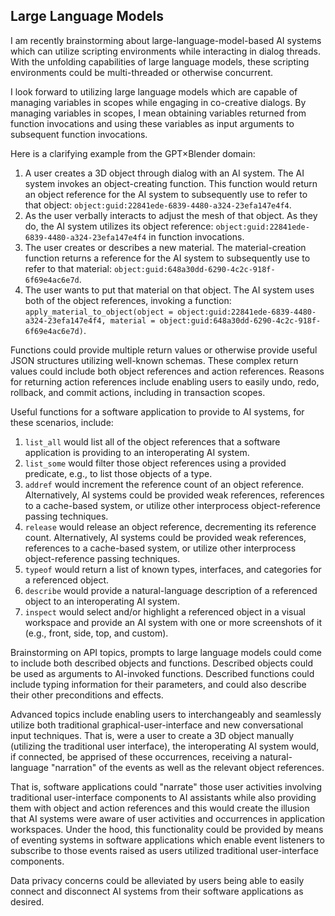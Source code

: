 ## Large Language Models

I am recently brainstorming about large-language-model-based AI systems which can utilize scripting environments while interacting in dialog threads. With the unfolding capabilities of large language models, these scripting environments could be multi-threaded or otherwise concurrent.

I look forward to utilizing large language models which are capable of managing variables in scopes while engaging in co-creative dialogs. By managing variables in scopes, I mean obtaining variables returned from function invocations and using these variables as input arguments to subsequent function invocations.

Here is a clarifying example from the GPT×Blender domain:

1. A user creates a 3D object through dialog with an AI system. The AI system invokes an object-creating function. This function would return an object reference for the AI system to subsequently use to refer to that object: `object:guid:22841ede-6839-4480-a324-23efa147e4f4`.
2. As the user verbally interacts to adjust the mesh of that object. As they do, the AI system utilizes its object reference: `object:guid:22841ede-6839-4480-a324-23efa147e4f4` in function invocations.
3. The user creates or describes a new material. The material-creation function returns a reference for the AI system to subsequently use to refer to that material: `object:guid:648a30dd-6290-4c2c-918f-6f69e4ac6e7d`.
4. The user wants to put that material on that object. The AI system uses both of the object references, invoking a function: `apply_material_to_object(object = object:guid:22841ede-6839-4480-a324-23efa147e4f4, material = object:guid:648a30dd-6290-4c2c-918f-6f69e4ac6e7d)`.

Functions could provide multiple return values or otherwise provide useful JSON structures utilizing well-known schemas. These complex return values could include both object references and action references. Reasons for returning action references include enabling users to easily undo, redo, rollback, and commit actions, including in transaction scopes.

Useful functions for a software application to provide to AI systems, for these scenarios, include:

1. `list_all` would list all of the object references that a software application is providing to an interoperating AI system.
2. `list_some` would filter those object references using a provided predicate, e.g., to list those objects of a type.
3. `addref` would increment the reference count of an object reference. Alternatively, AI systems could be provided weak references, references to a cache-based system, or utilize other interprocess object-reference passing techniques.
4. `release` would release an object reference, decrementing its reference count. Alternatively, AI systems could be provided weak references, references to a cache-based system, or utilize other interprocess object-reference passing techniques.
5. `typeof` would return a list of known types, interfaces, and categories for a referenced object.
6. `describe` would provide a natural-language description of a referenced object to an interoperating AI system.
7. `inspect` would select and/or highlight a referenced object in a visual workspace and provide an AI system with one or more screenshots of it (e.g., front, side, top, and custom).

Brainstorming on API topics, prompts to large language models could come to include both described objects and functions. Described objects could be used as arguments to AI-invoked functions. Described functions could include typing information for their parameters, and could also describe their other preconditions and effects.

Advanced topics include enabling users to interchangeably and seamlessly utilize both traditional graphical-user-interface and new conversational input techniques. That is, were a user to create a 3D object manually (utilizing the traditional user interface), the interoperating AI system would, if connected, be apprised of these occurrences, receiving a natural-language "narration" of the events as well as the relevant object references.

That is, software applications could "narrate" those user activities involving traditional user-interface components to AI assistants while also providing them with object and action references and this would create the illusion that AI systems were aware of user activities and occurrences in application workspaces. Under the hood, this functionality could be provided by means of eventing systems in software applications which enable event listeners to subscribe to those events raised as users utilized traditional user-interface components.

Data privacy concerns could be alleviated by users being able to easily connect and disconnect AI systems from their software applications as desired.
